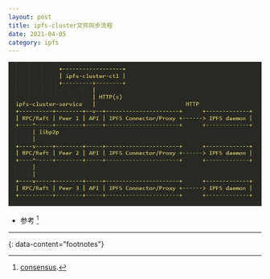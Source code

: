 ```yaml
---
layout: post
title: ipfs-cluster文件同步流程
date: 2021-04-05
category: ipfs
---
```



![image](https://raw.githubusercontent.com/zTgx/zTgx.github.io/master/_images/2021/04/ipfs-cluster-workflow.png)

* 参考 [^1]

---
{: data-content="footnotes"}

[^1]: [consensus](https://cluster.ipfs.io/documentation/guides/consensus/).